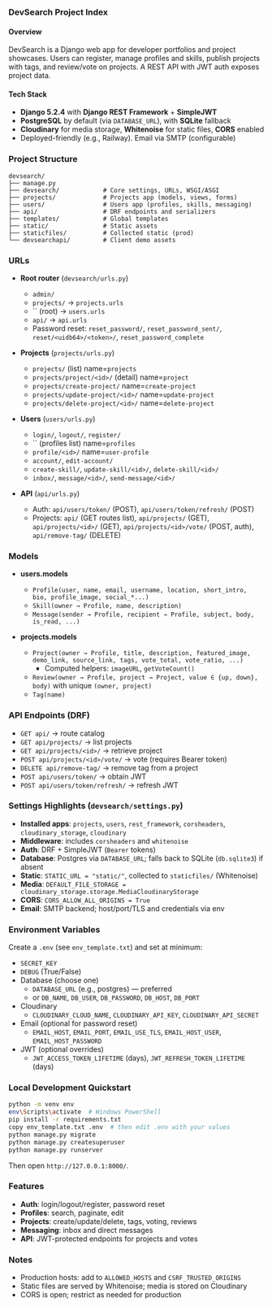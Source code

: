 ### DevSearch Project Index

#### Overview
DevSearch is a Django web app for developer portfolios and project showcases. Users can register, manage profiles and skills, publish projects with tags, and review/vote on projects. A REST API with JWT auth exposes project data.

#### Tech Stack
- **Django 5.2.4** with **Django REST Framework** + **SimpleJWT**
- **PostgreSQL** by default (via `DATABASE_URL`), with **SQLite** fallback
- **Cloudinary** for media storage, **Whitenoise** for static files, **CORS** enabled
- Deployed-friendly (e.g., Railway). Email via SMTP (configurable)

### Project Structure
```
devsearch/
├── manage.py
├── devsearch/            # Core settings, URLs, WSGI/ASGI
├── projects/             # Projects app (models, views, forms)
├── users/                # Users app (profiles, skills, messaging)
├── api/                  # DRF endpoints and serializers
├── templates/            # Global templates
├── static/               # Static assets
├── staticfiles/          # Collected static (prod)
└── devsearchapi/         # Client demo assets
```

### URLs
- **Root router** (`devsearch/urls.py`)
  - `admin/`
  - `projects/` → `projects.urls`
  - `` (root) → `users.urls`
  - `api/` → `api.urls`
  - Password reset: `reset_password/`, `reset_password_sent/`, `reset/<uidb64>/<token>/`, `reset_password_complete`

- **Projects** (`projects/urls.py`)
  - `projects/` (list) name=`projects`
  - `projects/project/<id>/` (detail) name=`project`
  - `projects/create-project/` name=`create-project`
  - `projects/update-project/<id>/` name=`update-project`
  - `projects/delete-project/<id>/` name=`delete-project`

- **Users** (`users/urls.py`)
  - `login/`, `logout/`, `register/`
  - `` (profiles list) name=`profiles`
  - `profile/<id>/` name=`user-profile`
  - `account/`, `edit-account/`
  - `create-skill/`, `update-skill/<id>/`, `delete-skill/<id>/`
  - `inbox/`, `message/<id>/`, `send-message/<id>/`

- **API** (`api/urls.py`)
  - Auth: `api/users/token/` (POST), `api/users/token/refresh/` (POST)
  - Projects: `api/` (GET routes list), `api/projects/` (GET), `api/projects/<id>/` (GET), `api/projects/<id>/vote/` (POST, auth), `api/remove-tag/` (DELETE)

### Models
- **users.models**
  - `Profile(user, name, email, username, location, short_intro, bio, profile_image, social_*...)`
  - `Skill(owner → Profile, name, description)`
  - `Message(sender → Profile, recipient → Profile, subject, body, is_read, ...)`

- **projects.models**
  - `Project(owner → Profile, title, description, featured_image, demo_link, source_link, tags, vote_total, vote_ratio, ...)`
    - Computed helpers: `imageURL`, `getVoteCount()`
  - `Review(owner → Profile, project → Project, value ∈ {up, down}, body)` with unique `(owner, project)`
  - `Tag(name)`

### API Endpoints (DRF)
- `GET api/` → route catalog
- `GET api/projects/` → list projects
- `GET api/projects/<id>/` → retrieve project
- `POST api/projects/<id>/vote/` → vote (requires Bearer token)
- `DELETE api/remove-tag/` → remove tag from a project
- `POST api/users/token/` → obtain JWT
- `POST api/users/token/refresh/` → refresh JWT

### Settings Highlights (`devsearch/settings.py`)
- **Installed apps**: `projects`, `users`, `rest_framework`, `corsheaders`, `cloudinary_storage`, `cloudinary`
- **Middleware**: includes `corsheaders` and `whitenoise`
- **Auth**: DRF + SimpleJWT (`Bearer` tokens)
- **Database**: Postgres via `DATABASE_URL`; falls back to SQLite (`db.sqlite3`) if absent
- **Static**: `STATIC_URL = "static/"`, collected to `staticfiles/` (Whitenoise)
- **Media**: `DEFAULT_FILE_STORAGE = cloudinary_storage.storage.MediaCloudinaryStorage`
- **CORS**: `CORS_ALLOW_ALL_ORIGINS = True`
- **Email**: SMTP backend; host/port/TLS and credentials via env

### Environment Variables
Create a `.env` (see `env_template.txt`) and set at minimum:
- `SECRET_KEY`
- `DEBUG` (True/False)
- Database (choose one)
  - `DATABASE_URL` (e.g., postgres) — preferred
  - or `DB_NAME`, `DB_USER`, `DB_PASSWORD`, `DB_HOST`, `DB_PORT`
- Cloudinary
  - `CLOUDINARY_CLOUD_NAME`, `CLOUDINARY_API_KEY`, `CLOUDINARY_API_SECRET`
- Email (optional for password reset)
  - `EMAIL_HOST`, `EMAIL_PORT`, `EMAIL_USE_TLS`, `EMAIL_HOST_USER`, `EMAIL_HOST_PASSWORD`
- JWT (optional overrides)
  - `JWT_ACCESS_TOKEN_LIFETIME` (days), `JWT_REFRESH_TOKEN_LIFETIME` (days)

### Local Development Quickstart
```bash
python -m venv env
env\Scripts\activate  # Windows PowerShell
pip install -r requirements.txt
copy env_template.txt .env  # then edit .env with your values
python manage.py migrate
python manage.py createsuperuser
python manage.py runserver
```

Then open `http://127.0.0.1:8000/`.

### Features
- **Auth**: login/logout/register, password reset
- **Profiles**: search, paginate, edit
- **Projects**: create/update/delete, tags, voting, reviews
- **Messaging**: inbox and direct messages
- **API**: JWT-protected endpoints for projects and votes

### Notes
- Production hosts: add to `ALLOWED_HOSTS` and `CSRF_TRUSTED_ORIGINS`
- Static files are served by Whitenoise; media is stored on Cloudinary
- CORS is open; restrict as needed for production